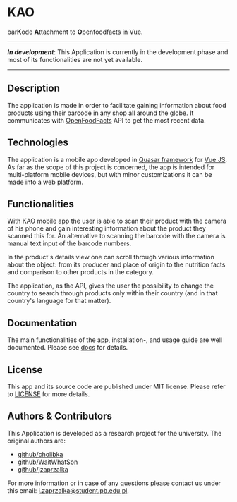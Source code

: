 # KAO

bar**K**ode **A**ttachment to **O**penfoodfacts in Vue. 

----

**_In development_**: This Application is currently in the development phase and most of its functionalities are not yet available. 

----

## Description

The application is made in order to facilitate gaining information about food products using their barcode in any shop all around the globe. It communicates with [OpenFoodFacts](https://world.openfoodfacts.org/) API to get the most recent data. 

## Technologies

The application is a mobile app developed in [Quasar framework](https://quasar.dev/) for [Vue.JS](https://vuejs.org/). As far as the scope of this project is concerned, the app is intended for multi-platform mobile devices, but with minor customizations it can be made into a web platform. 

## Functionalities

With KAO mobile app the user is able to scan their product with the camera of his phone and gain interesting information about the product they scanned this for. An alternative to scanning the barcode with the camera is manual text input of the barcode numbers. 

In the product's details view one can scroll through various information about the object: from its producer and place of origin to the nutrition facts and comparison to other products in the category. 

The application, as the API, gives the user the possibility to change the country to search through products only within their country (and in that country's language for that matter). 

## Documentation

The main functionalities of the app, installation-, and usage guide are well documented. Please see [docs](./docs/README.md) for details. 

## License

This app and its source code are published under MIT license. Please refer to [LICENSE](./LICENSE) for more details.

## Authors & Contributors 

This Application is developed as a research project for the university. The original authors are:

- [github/cholibka](https://github.com/cholibka)
- [github/WaitWhatSon](https://github.com/WaitWhatSon)
- [github/jzaprzalka](https://github.com/jzaprzalka)

For more information or in case of any questions please contact us under this email: <j.zaprzalka@student.pb.edu.pl>. 

